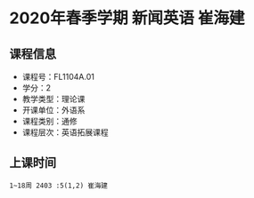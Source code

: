 # 2020年春季学期 新闻英语 崔海建






## 课程信息

- 课程号：FL1104A.01
- 学分：2
- 教学类型：理论课
- 开课单位：外语系
- 课程类别：通修
- 课程层次：英语拓展课程

## 上课时间

```
1~18周 2403 :5(1,2) 崔海建
```

